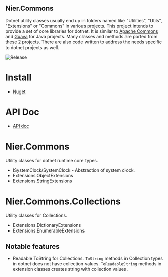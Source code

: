 Nier.Commons
----------------------------------------------------------------------
Dotnet utility classes usually end up in folders named like "Utilities", "Utils", "Extensions" or "Commons" in various projects. This project intends to provide a set of core libraries for dotnet. It is similar to [Apache Commons](https://commons.apache.org) and [Guava](https://github.com/google/guava) for Java projects. Many classes and methods are ported from these 2 projects. There are also code written to address the needs specific to dotnet projects as well.

![Release](https://github.com/bladepan/Nier/workflows/Release/badge.svg)

# Install
- [Nuget](https://www.nuget.org/packages/Nier.Commons/)

# API Doc
- [API doc](https://bladepan.github.io/Nier/api/Nier.Commons.html)

# Nier.Commons
Utility classes for dotnet runtime core types.
- ISystemClock/SystemClock - Abstraction of system clock.
- Extensions.ObjectExtensions
- Extensions.StringExtensions

# Nier.Commons.Collections
Utility classes for Collections.
- Extensions.DictionaryExtensions
- Extensions.EnumerableExtensions

## Notable features 
- Readable ToString for Collections. `ToString` methods in Collection types in dotnet does not have collection values. `ToReadableString` methods in extension classes creates string with collection values.
